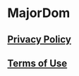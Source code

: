 # MajorDom

## [Privacy Policy](/MajorDom/PrivacyPolicy)  

## [Terms of Use](/MajorDom/TermsOfUse)  
